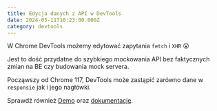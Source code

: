 ```yaml
---
title: Edycja danych z API w DevTools
date: 2024-05-11T10:23:00.000Z
category: devtools
---
```


W Chrome DevTools możemy edytować zapytania `fetch` i `XHR` 😲

Jest to dość przydatne do szybkiego mockowania API bez faktycznych zmian na BE czy budowania mock servera.

Począwszy od Chrome 117, DevTools może zastąpić zarówno dane w `responsie` jak i jego nagłówki.

Sprawdź również [Demo](https://www.linkedin.com/posts/addyosmani_programming-webdevelopers-developers-activity-7135184782090522625-R1gN/) oraz [dokumentację](https://developer.chrome.com/docs/devtools/overrides/).
